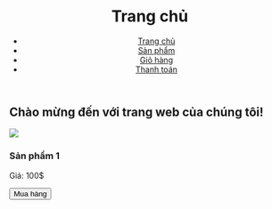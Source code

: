 <!DOCTYPE html>
<html>
<head>
	<link rel="stylesheet" type="text/css" href="style.css">
</head>
<body>
	<header>
		<h1>Trang chủ</h1>
		<nav>
			<ul>
				<li><a href="#">Trang chủ</a></li>
				<li><a href="#">Sản phẩm</a></li>
				<li><a href="#">Giỏ hàng</a></li>
				<li><a href="#">Thanh toán</a></li>
			</ul>
		</nav>
	</header>
	<section id="banner">
		<h2>Chào mừng đến với trang web của chúng tôi!</h2>
	</section>
	<main>
		<section class="product">
			<img src="https://down-vn.img.susercontent.com/file/tw-11134201-7qukz-lev986m566h3e1 ">
			<h3>Sản phẩm 1</h3>
			<p>Giá: 100$</p>
			<button>Mua hàng</button>
		</section>
